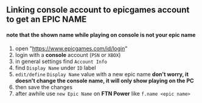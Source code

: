 ## Linking console account to epicgames account to get an EPIC NAME
#### __note that the shown name while playing on console is not your epic name__
1. open "https://www.epicgames.com/id/login"
2. login with a **console** account (`PSN` or `XBOX`)
3. in general settings find `Account Info`
4. find `Display Name` under `ID` label
5. `edit/define` `Display Name` value with a new epic name **don't worry, it doesn't change the console name, it will only show playing on the PC**
6. then save the changes
7. after awhile use `new Epic Name` on **FTN Power** like `f.name <epic name>`
